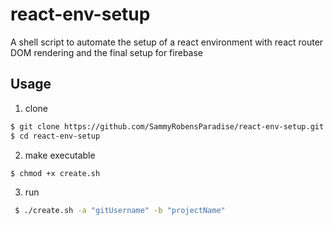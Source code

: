 # react-env-setup

A shell script to automate the setup of a react environment with react router DOM rendering and the final setup for firebase

## Usage

1. clone

```bash
$ git clone https://github.com/SammyRobensParadise/react-env-setup.git
$ cd react-env-setup
```

2. make executable

```bash
$ chmod +x create.sh
```

3. run

```bash
 $ ./create.sh -a "gitUsername" -b "projectName"
```
